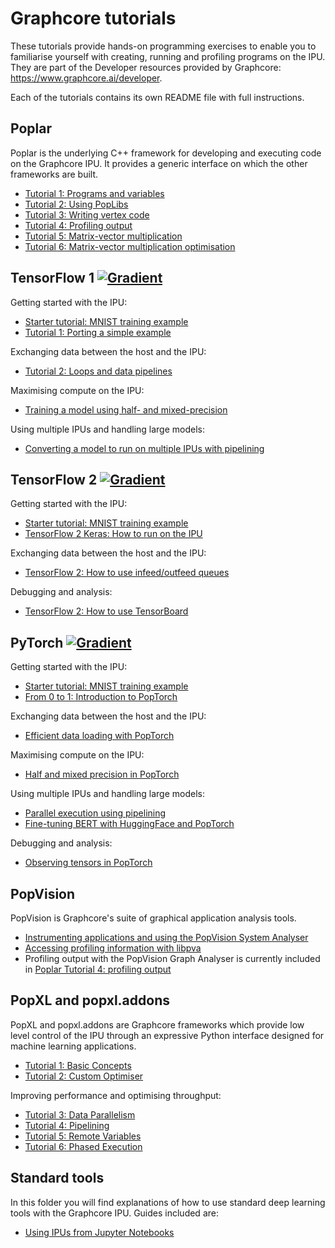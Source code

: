 # Graphcore tutorials

These tutorials provide hands-on programming exercises to enable you to familiarise yourself with creating, running and profiling programs on the IPU. They are part of the Developer resources provided by Graphcore: https://www.graphcore.ai/developer.

Each of the tutorials contains its own README file with full instructions.

## Poplar

Poplar is the underlying C++ framework for developing and executing code on the Graphcore IPU.
It provides a generic interface on which the other frameworks are built.

- [Tutorial 1: Programs and variables](poplar/tut1_variables)
- [Tutorial 2: Using PopLibs](poplar/tut2_operations)
- [Tutorial 3: Writing vertex code](poplar/tut3_vertices)
- [Tutorial 4: Profiling output](poplar/tut4_profiling)
- [Tutorial 5: Matrix-vector multiplication](poplar/tut5_matrix_vector)
- [Tutorial 6: Matrix-vector multiplication optimisation](poplar/tut6_matrix_vector_opt)

## TensorFlow 1 [![Gradient](https://assets.paperspace.io/img/gradient-badge.svg)](https://console.paperspace.com/github/graphcore/tutorials?machine=Free-IPU-POD16&container=graphcore%2Ftensorflow-jupyter%3A1-amd-2.6.0-ubuntu-18.04-20220809)

Getting started with the IPU:

- [Starter tutorial: MNIST training example](../simple_applications/tensorflow/mnist)
- [Tutorial 1: Porting a simple example](tensorflow1/basics/tut1_porting_a_model)

Exchanging data between the host and the IPU:

- [Tutorial 2: Loops and data pipelines](tensorflow1/basics/tut2_loops_data_pipeline)

Maximising compute on the IPU:

- [Training a model using half- and mixed-precision](tensorflow1/half_precision_training)

Using multiple IPUs and handling large models:

- [Converting a model to run on multiple IPUs with pipelining](tensorflow1/pipelining)

## TensorFlow 2 [![Gradient](https://assets.paperspace.io/img/gradient-badge.svg)](https://console.paperspace.com/github/graphcore/tutorials?machine=Free-IPU-POD16&container=graphcore%2Ftensorflow-jupyter%3A2-amd-2.6.0-ubuntu-20.04-20220804)

Getting started with the IPU:

- [Starter tutorial: MNIST training example](../simple_applications/tensorflow2/mnist)
- [TensorFlow 2 Keras: How to run on the IPU](tensorflow2/keras)

Exchanging data between the host and the IPU:

- [TensorFlow 2: How to use infeed/outfeed queues](tensorflow2/infeed_outfeed)

Debugging and analysis:

- [TensorFlow 2: How to use TensorBoard](tensorflow2/tensorboard)

## PyTorch [![Gradient](https://assets.paperspace.io/img/gradient-badge.svg)](https://console.paperspace.com/github/graphcore/tutorials?machine=Free-IPU-POD16&container=graphcore%2Fpytorch-jupyter%3A2.6.0-ubuntu-20.04-20220804)

Getting started with the IPU:

- [Starter tutorial: MNIST training example](../simple_applications/pytorch/mnist)
- [From 0 to 1: Introduction to PopTorch](pytorch/basics)

Exchanging data between the host and the IPU:

- [Efficient data loading with PopTorch](pytorch/efficient_data_loading)

Maximising compute on the IPU:

- [Half and mixed precision in PopTorch](pytorch/mixed_precision)

Using multiple IPUs and handling large models:

- [Parallel execution using pipelining](pytorch/pipelining)
- [Fine-tuning BERT with HuggingFace and PopTorch](pytorch/finetuning_bert)

Debugging and analysis:

- [Observing tensors in PopTorch](pytorch/observing_tensors)

## PopVision

PopVision is Graphcore's suite of graphical application analysis tools.

- [Instrumenting applications and using the PopVision System Analyser](popvision/system_analyser_instrumentation)
- [Accessing profiling information with libpva](popvision/libpva)
- Profiling output with the PopVision Graph Analyser is currently included in [Poplar Tutorial 4: profiling output](poplar/tut4_profiling)

## PopXL and popxl.addons

PopXL and popxl.addons are Graphcore frameworks which provide low level
control of the IPU through an expressive
Python interface designed for machine learning applications.

- [Tutorial 1: Basic Concepts](popxl/1_basic_concepts)
- [Tutorial 2: Custom Optimiser](popxl/2_custom_optimiser)

Improving performance and optimising throughput:

- [Tutorial 3: Data Parallelism](popxl/3_data_parallelism)
- [Tutorial 4: Pipelining](popxl/4_pipelining)
- [Tutorial 5: Remote Variables](popxl/5_remote_variables_and_rts)
- [Tutorial 6: Phased Execution](popxl/6_phased_execution)

## Standard tools

In this folder you will find explanations of how to use standard deep learning tools
with the Graphcore IPU. Guides included are:

- [Using IPUs from Jupyter Notebooks](standard_tools/using_jupyter)
